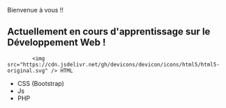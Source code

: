 Bienvenue à vous !!

Actuellement en cours d'apprentissage sur le Développement Web !
- 
            <img src="https://cdn.jsdelivr.net/gh/devicons/devicon/icons/html5/html5-original.svg" /> HTML
- CSS (Bootstrap)
- Js
- PHP
